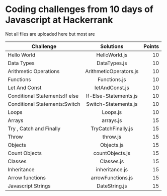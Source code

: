 # Coding challenges from 10 days of Javascript at Hackerrank

Not all files are uploaded here but most are

Challenge|	Solutions|	Points
 ------------- |:-------------:| -----:|
Hello World|	HelloWorld.js|	10
Data Types|	DataTypes.js|	10
Arithmetic Operations|ArithmeticOperators.js |	10
Functions|	Functions.js|	10
Let And Const|	letAndConst.js |	10
Conditional Statements:If else|	If-Else-Statements.js|	10
Conditional Statements:Switch|	Switch-Statements.js|	10
Loops|	Loops.js|	10
Arrays|	 arrays.js|	15
Try , Catch and Finally|	TryCatchFinally.js|	15
Throw|	throw.js|	15
Objects|	Objects.js|	15
Count Objects|	countObjects.js |	15
Classes|	Classes.js|	15
Inheritance|	inheritance.js|15
Arrow functions|	arrowFunctions.js|15
Javascript Strings|	DateString.js|15

